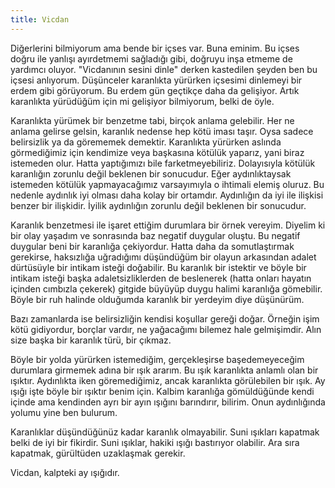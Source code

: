 ```yaml
---
title: Vicdan
---
```


Diğerlerini bilmiyorum ama bende bir içses var. Buna eminim. Bu içses doğru ile
yanlışı ayırdetmemi sağladığı gibi, doğruyu inşa etmeme de yardımcı oluyor.
"Vicdanının sesini dinle" derken kastedilen şeyden ben bu içsesi anlıyorum.
Düşünceler karanlıkta yürürken içsesimi dinlemeyi bir erdem gibi görüyorum. Bu
erdem gün geçtikçe daha da gelişiyor. Artık karanlıkta yürüdüğüm için mi
gelişiyor bilmiyorum, belki de öyle.

Karanlıkta yürümek bir benzetme tabi, birçok anlama gelebilir. Her ne anlama
gelirse gelsin, karanlık nedense hep kötü iması taşır. Oysa sadece belirsizlik
ya da görememek demektir. Karanlıkta yürürken aslında görmediğimiz için
kendimize veya başkasına kötülük yaparız, yani biraz istemeden olur. Hatta
yaptığımızı bile farketmeyebiliriz. Dolayısıyla kötülük karanlığın zorunlu değil
beklenen bir sonucudur. Eğer aydınlıktaysak istemeden kötülük yapmayacağımız
varsayımıyla o ihtimali elemiş oluruz. Bu nedenle aydınlık iyi olması daha kolay
bir ortamdır. Aydınlığın da iyi ile ilişkisi benzer bir ilişkidir. İyilik
aydınlığın zorunlu değil beklenen bir sonucudur.

Karanlık benzetmesi ile işaret ettiğim durumlara bir örnek vereyim. Diyelim ki
bir olay yaşadım ve sonrasında baz negatif duygular oluştu. Bu negatif duygular
beni bir karanlığa çekiyordur. Hatta daha da somutlaştırmak gerekirse,
haksızlığa uğradığımı düşündüğüm bir olayun arkasından adalet dürtüsüyle bir
intikam isteği doğabilir. Bu karanlık bir istektir ve böyle bir intikam isteği
başka adaletsizliklerden de beslenerek (hatta onları hayatın içinden cımbızla
çekerek) gitgide büyüyüp duygu halimi karanlığa gömebilir. Böyle bir ruh halinde
olduğumda karanlık bir yerdeyim diye düşünürüm.

Bazı zamanlarda ise belirsizliğin kendisi koşullar gereği doğar. Örneğin işim
kötü gidiyordur, borçlar vardır, ne yağacağımı bilemez hale gelmişimdir. Alın
size başka bir karanlık türü, bir çıkmaz.

Böyle bir yolda yürürken istemediğim, gerçekleşirse başedemeyeceğim durumlara
girmemek adına bir ışık ararım. Bu ışık karanlıkta anlamlı olan bir ışıktır.
Aydınlıkta iken göremediğimiz, ancak karanlıkta görülebilen bir ışık. Ay ışığı
işte böyle bir ışıktır benim için. Kalbim karanlığa gömüldüğünde kendi içinde
ama kendinden ayrı bir ayın ışığını barındırır, bilirim. Onun aydınlığında
yolumu yine ben bulurum.

Karanlıklar düşündüğünüz kadar karanlık olmayabilir. Suni ışıkları kapatmak
belki de iyi bir fikirdir. Suni ışıklar, hakiki ışığı bastırıyor olabilir. Ara
sıra kapatmak, gürültüden uzaklaşmak gerekir.

Vicdan, kalpteki ay ışığıdır.
